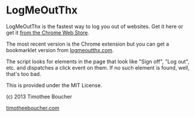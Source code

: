 LogMeOutThx
===========

LogMeOutThx is the fastest way to log you out of websites. Get it here or get it [from the Chrome Web Store](https://chrome.google.com/webstore/detail/logmeoutthx/gicflflddlmpbepckahdlibiinnhhoml).

The most recent version is the Chrome extension but you can get a bookmarklet version from [logmeoutthx.com](http://logmeoutthx.com).

The script looks for elements in the page that look like "Sign off", "Log out", etc. and dispatches a click event on them.
If no such element is found, well, that's too bad.

This is provided under the MIT License.

(c) 2013 Timothee Boucher

[timotheeboucher.com](http://www.timotheeboucher.com)

